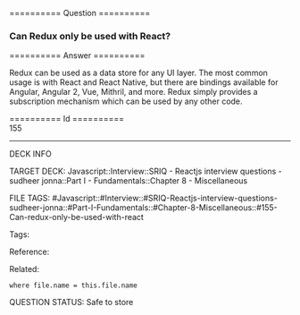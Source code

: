 ========== Question ==========  

### Can Redux only be used with React?  

========== Answer ==========  

Redux can be used as a data store for any UI layer. The most common usage is
with React and React Native, but there are bindings available for Angular,
Angular 2, Vue, Mithril, and more. Redux simply provides a subscription
mechanism which can be used by any other code.

========== Id ==========  
155

---

DECK INFO

TARGET DECK: Javascript::Interview::SRIQ - Reactjs interview questions - sudheer jonna::Part I - Fundamentals::Chapter 8 - Miscellaneous

FILE TAGS: #Javascript::#Interview::#SRIQ-Reactjs-interview-questions-sudheer-jonna::#Part-I-Fundamentals::#Chapter-8-Miscellaneous::#155-Can-redux-only-be-used-with-react

Tags:

Reference:

Related:

```dataview
where file.name = this.file.name
```
QUESTION STATUS: Safe to store
